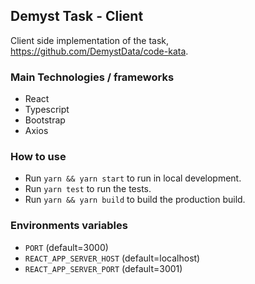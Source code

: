 ## Demyst Task - Client

Client side implementation of the task, https://github.com/DemystData/code-kata.

### Main Technologies / frameworks
* React
* Typescript
* Bootstrap
* Axios

### How to use

* Run `yarn && yarn start` to run in local development.
* Run `yarn test` to run the tests.
* Run `yarn && yarn build` to build the production build.

### Environments variables

* `PORT` (default=3000)
* `REACT_APP_SERVER_HOST` (default=localhost)
* `REACT_APP_SERVER_PORT` (default=3001)
